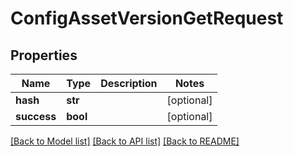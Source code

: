 # ConfigAssetVersionGetRequest

## Properties
Name | Type | Description | Notes
------------ | ------------- | ------------- | -------------
**hash** | **str** |  | [optional] 
**success** | **bool** |  | [optional] 

[[Back to Model list]](../README.md#documentation-for-models) [[Back to API list]](../README.md#documentation-for-api-endpoints) [[Back to README]](../README.md)

